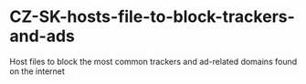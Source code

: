 # CZ-SK-hosts-file-to-block-trackers-and-ads
Host files to block the most common trackers and ad-related domains found on the internet
